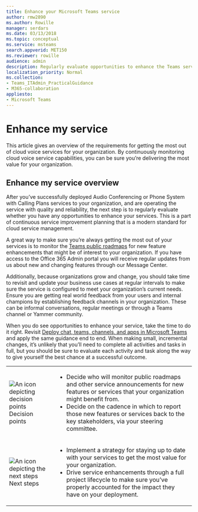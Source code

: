```yaml
---
title: Enhance your Microsoft Teams service
author: rmw2890
ms.author: Rowille
manager: serdars
ms.date: 03/13/2018
ms.topic: conceptual
ms.service: msteams
search.appverid: MET150
ms.reviewer: rowille
audience: admin
description: Regularly evaluate opportunities to enhance the Teams service, monitor the Teams roadmap for any interesting feature enhancements.
localization_priority: Normal
ms.collection: 
- Teams_ITAdmin_PracticalGuidance
- M365-collaboration
appliesto:
- Microsoft Teams
---
```


# Enhance my service

This article gives an overview of the requirements for getting the most out of cloud voice services for your organization. By continuously monitoring cloud voice service capabilities, you can be sure you’re delivering the most value for your organization.

## Enhance my service overview
After you’ve successfully deployed Audio Conferencing or Phone System with Calling Plans services to your organization, and are operating the service with quality and reliability, the next step is to regularly evaluate whether you have any opportunities to enhance your services. This is a part of continuous service improvement planning that is a modern standard for cloud service management. 

A great way to make sure you’re always getting the most out of your services is to monitor the [Teams public roadmaps](https://products.office.com/business/office-365-roadmap?filters=microsoft%20teams) for new feature enhancements that might be of interest to your organization. If you have access to the Office 365 Admin portal you will receive regular updates from us about new and changing features through our Message Center. 

Additionally, because organizations grow and change, you should take time to revisit and update your business use cases at regular intervals to make sure the service is configured to meet your organization’s current needs.  Ensure you are getting real world feedback from your users and internal champions by establishing feedback channels in your organization. These can be informal conversations, regular meetings or through a Teams channel or Yammer community. 

When you do see opportunities to enhance your service, take the time to do it right. Revisit [Deploy chat, teams, channels, and apps in Microsoft Teams](deploy-chat-teams-channels-microsoft-teams-landing-page.md) and apply the same guidance end to end. When making small, incremental changes, it’s unlikely that you’ll need to complete all activities and tasks in full, but you should be sure to evaluate each activity and task along the way to give yourself the best chance at a successful outcome.


<table>
<tr><td><img src="media/audio_conferencing_image7.png" alt="An icon depicting decision points"/> <br/>Decision points</td><td><ul><li>Decide who will monitor public roadmaps and other service announcements for new features or services that your organization might benefit from.</li><li>Decide on the cadence in which to report those new features or services back to the key stakeholders, via your steering committee.</li></ul></td></tr>
<tr><td><img src="media/audio_conferencing_image9.png" alt="An icon depicting the next steps"/><br/>Next steps</td><td><ul><li>Implement a strategy for staying up to date with your services to get the most value for your organization.</li><li>Drive service enhancements through a full project lifecycle to make sure you’ve properly accounted for the impact they have on your deployment.</li></ul></td></tr>
</table>

<!--ENDOFSECTION-->

